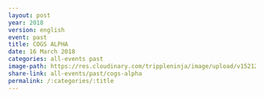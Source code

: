 ```yaml
---
layout: post
year: 2018
version: english
event: past
title: COGS ALPHA
date: 16 March 2018
categories: all-events past
image-path: https://res.cloudinary.com/trippleninja/image/upload/v1521254688/ALPHA/alpha19.jpg
share-link: all-events/past/cogs-alpha
permalink: /:categories/:title
---
```

